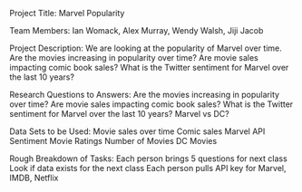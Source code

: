 Project Title: Marvel Popularity 

Team Members: Ian Womack, Alex Murray, Wendy Walsh, Jiji Jacob

Project Description: We are looking at the popularity of Marvel over time. Are the movies increasing in popularity over time? Are movie sales impacting comic book sales? What is the Twitter sentiment for Marvel over the last 10 years? 

Research Questions to Answers:
Are the movies increasing in popularity over time? 
Are movie sales impacting comic book sales? 
What is the Twitter sentiment for Marvel over the last 10 years? 
Marvel vs DC?

Data Sets to be Used: 
Movie sales over time
Comic sales
Marvel API
Sentiment 
Movie Ratings
Number of Movies
DC Movies

Rough Breakdown of Tasks:
Each person brings 5 questions for next class
Look if data exists for the next class
Each person pulls API key for Marvel, IMDB, Netflix 
